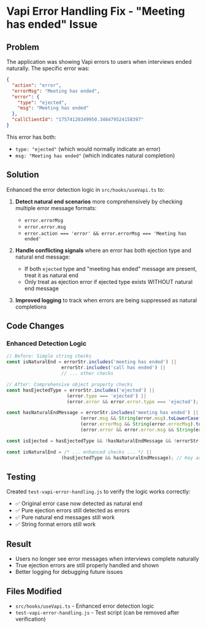 # Vapi Error Handling Fix - "Meeting has ended" Issue

## Problem
The application was showing Vapi errors to users when interviews ended naturally. The specific error was:

```json
{
  "action": "error",
  "errorMsg": "Meeting has ended", 
  "error": {
    "type": "ejected",
    "msg": "Meeting has ended"
  },
  "callClientId": "17574120349950.348479524158397"
}
```

This error has both:
- `type: "ejected"` (which would normally indicate an error)
- `msg: "Meeting has ended"` (which indicates natural completion)

## Solution
Enhanced the error detection logic in `src/hooks/useVapi.ts` to:

1. **Detect natural end scenarios** more comprehensively by checking multiple error message formats:
   - `error.errorMsg`
   - `error.error.msg` 
   - `error.action === 'error' && error.errorMsg === 'Meeting has ended'`

2. **Handle conflicting signals** where an error has both ejection type and natural end message:
   - If both `ejected` type and "meeting has ended" message are present, treat it as natural end
   - Only treat as ejection error if ejected type exists WITHOUT natural end message

3. **Improved logging** to track when errors are being suppressed as natural completions

## Code Changes

### Enhanced Detection Logic
```typescript
// Before: Simple string checks
const isNaturalEnd = errorStr.includes('meeting has ended') ||
                    errorStr.includes('call has ended') ||
                    // ... other checks

// After: Comprehensive object property checks
const hasEjectedType = errorStr.includes('ejected') ||
                      (error.type === 'ejected') ||
                      (error.error && error.error.type === 'ejected');

const hasNaturalEndMessage = errorStr.includes('meeting has ended') ||
                           (error.msg && String(error.msg).toLowerCase().includes('meeting has ended')) ||
                           (error.errorMsg && String(error.errorMsg).toLowerCase().includes('meeting has ended')) ||
                           (error.error && error.error.msg && String(error.error.msg).toLowerCase().includes('meeting has ended'));

const isEjected = hasEjectedType && !hasNaturalEndMessage && !errorStr.includes('meeting ended due to ejection');

const isNaturalEnd = /* ... enhanced checks ... */ ||
                    (hasEjectedType && hasNaturalEndMessage); // Key addition
```

## Testing
Created `test-vapi-error-handling.js` to verify the logic works correctly:
- ✅ Original error case now detected as natural end
- ✅ Pure ejection errors still detected as errors  
- ✅ Pure natural end messages still work
- ✅ String format errors still work

## Result
- Users no longer see error messages when interviews complete naturally
- True ejection errors are still properly handled and shown
- Better logging for debugging future issues

## Files Modified
- `src/hooks/useVapi.ts` - Enhanced error detection logic
- `test-vapi-error-handling.js` - Test script (can be removed after verification)

